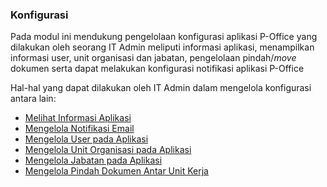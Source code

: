 ### **Konfigurasi**

Pada modul ini mendukung pengelolaan konfigurasi aplikasi P-Office yang dilakukan oleh seorang IT Admin meliputi informasi aplikasi, menampilkan informasi user, unit organisasi dan jabatan, pengelolaan pindah/*move* dokumen serta dapat melakukan konfigurasi notifikasi aplikasi P-Office

Hal-hal yang dapat dilakukan oleh IT Admin dalam mengelola konfigurasi antara lain: 

- [Melihat Informasi Aplikasi](#)
- [Mengelola Notifikasi Email](#)
- [Mengelola User pada Aplikasi](#)
- [Mengelola Unit Organisasi pada Aplikasi](#)
- [Mengelola Jabatan pada Aplikasi](#)
- [Mengelola Pindah Dokumen Antar Unit Kerja](#)
